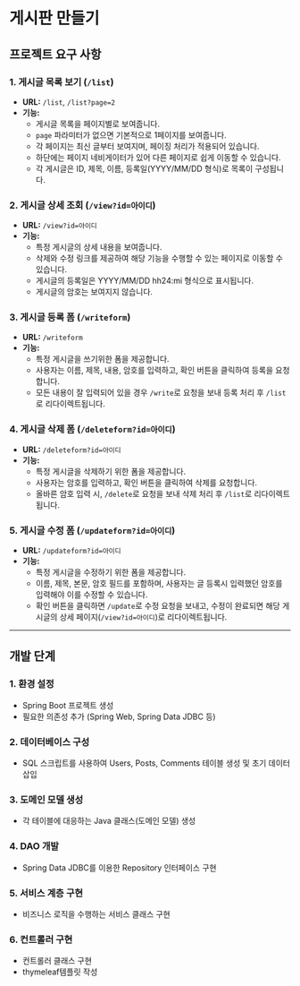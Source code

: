 # 게시판 만들기
## 프로젝트 요구 사항
### 1. 게시글 목록 보기 (`/list`)
- **URL:** `/list`, `/list?page=2`
- **기능:**
  - 게시글 목록을 페이지별로 보여줍니다.
  - `page` 파라미터가 없으면 기본적으로 1페이지를 보여줍니다.
  - 각 페이지는 최신 글부터 보여지며, 페이징 처리가 적용되어 있습니다.
  - 하단에는 페이지 네비게이터가 있어 다른 페이지로 쉽게 이동할 수 있습니다.
  - 각 게시글은 ID, 제목, 이름, 등록일(YYYY/MM/DD 형식)로 목록이 구성됩니다.

### 2. 게시글 상세 조회 (`/view?id=아이디`)
- **URL:** `/view?id=아이디`
- **기능:**
  - 특정 게시글의 상세 내용을 보여줍니다.
  - 삭제와 수정 링크를 제공하여 해당 기능을 수행할 수 있는 페이지로 이동할 수 있습니다.
  - 게시글의 등록일은 YYYY/MM/DD hh24:mi 형식으로 표시됩니다.
  - 게시글의 암호는 보여지지 않습니다.

### 3. 게시글 등록 폼 (`/writeform`)
- **URL:** `/writeform`
- **기능:**
  - 특정 게시글을 쓰기위한 폼을 제공합니다.
  - 사용자는 이름, 제목, 내용, 암호를 입력하고, 확인 버튼을 클릭하여 등록을 요청합니다.
  - 모든 내용이 잘 입력되어 있을 경우 `/write`로 요청을 보내 등록 처리 후 `/list`로 리다이렉트됩니다.

### 4. 게시글 삭제 폼 (`/deleteform?id=아이디`)
- **URL:** `/deleteform?id=아이디`
- **기능:**
  - 특정 게시글을 삭제하기 위한 폼을 제공합니다.
  - 사용자는 암호를 입력하고, 확인 버튼을 클릭하여 삭제를 요청합니다.
  - 올바른 암호 입력 시, `/delete`로 요청을 보내 삭제 처리 후 `/list`로 리다이렉트됩니다.

### 5. 게시글 수정 폼 (`/updateform?id=아이디`)
- **URL:** `/updateform?id=아이디`
- **기능:**
  - 특정 게시글을 수정하기 위한 폼을 제공합니다.
  - 이름, 제목, 본문, 암호 필드를 포함하며, 사용자는 글 등록시 입력했던 암호를 입력해야 이를 수정할 수 있습니다.
  - 확인 버튼을 클릭하면 `/update`로 수정 요청을 보내고, 수정이 완료되면 해당 게시글의 상세 페이지(`/view?id=아이디`)로 리다이렉트됩니다.
---
## 개발 단계
### 1. **환경 설정**
- Spring Boot 프로젝트 생성
- 필요한 의존성 추가 (Spring Web, Spring Data JDBC 등)
     
### 2. **데이터베이스 구성**
- SQL 스크립트를 사용하여 Users, Posts, Comments 테이블 생성 및 초기 데이터 삽입

### 3. **도메인 모델 생성**
- 각 테이블에 대응하는 Java 클래스(도메인 모델) 생성

### 4. **DAO 개발**
- Spring Data JDBC를 이용한 Repository 인터페이스 구현

### 5. **서비스 계층 구현**
- 비즈니스 로직을 수행하는 서비스 클래스 구현

### 6. **컨트롤러 구현**
- 컨트롤러 클래스 구현
- thymeleaf템플릿 작성

